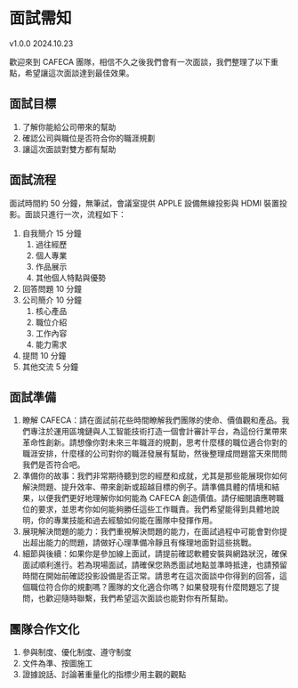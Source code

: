 # 面試需知
v1.0.0 2024.10.23

歡迎來到 CAFECA 團隊，相信不久之後我們會有一次面談，我們整理了以下重點，希望讓這次面談達到最佳效果。

## 面試目標
1. 了解你能給公司帶來的幫助
2. 確認公司與職位是否符合你的職涯規劃
3. 讓這次面談對雙方都有幫助

## 面試流程
面試時間約 50 分鐘，無筆試，會議室提供 APPLE 設備無線投影與 HDMI 裝置投影。面談只進行一次，流程如下：
1. 自我簡介 15 分鐘
   1. 過往經歷
   2. 個人專業
   3. 作品展示
   4. 其他個人特點與優勢
2. 回答問題 10 分鐘
3. 公司簡介 10 分鐘
   1. 核心產品
   2. 職位介紹
   3. 工作內容
   4. 能力需求
4. 提問 10 分鐘
5. 其他交流 5 分鐘

## 面試準備
1. 瞭解 CAFECA：請在面試前花些時間瞭解我們團隊的使命、價值觀和產品。我們專注於運用區塊鏈與人工智能技術打造一個會計審計平台，為這份行業帶來革命性創新。請想像你對未來三年職涯的規劃，思考什麼樣的職位適合你對的職涯安排，什麼樣的公司對你的職涯發展有幫助，然後整理成問題當天來問問我們是否符合吧。
2. 準備你的故事：我們非常期待聽到您的經歷和成就，尤其是那些能展現你如何解決問題、提升效率、帶來創新或超越目標的例子。請準備具體的情境和結果，以便我們更好地理解你如何能為 CAFECA 創造價值。請仔細閱讀應聘職位的要求，並思考你如何能夠勝任這些工作職責。我們希望能得到具體地說明，你的專業技能和過去經驗如何能在團隊中發揮作用。
3. 展現解決問題的能力：我們重視解決問題的能力，在面試過程中可能會對你提出超出能力的問題，請做好心理準備冷靜且有條理地面對這些挑戰。
4. 細節與後續：如果你是參加線上面試，請提前確認軟體安裝與網路狀況，確保面試順利進行。若為現場面試，請確保您熟悉面試地點並準時抵達，也請預留時間在開始前確認投影設備是否正常。請思考在這次面談中你得到的回答，這個職位符合你的規劃嗎？團隊的文化適合你嗎？如果發現有什麼問題忘了提問，也歡迎隨時聯繫，我們希望這次面談也能對你有所幫助。

## 團隊合作文化
1. 參與制度、優化制度、遵守制度
2. 文件為準、按圖施工
3. 證據說話、討論著重量化的指標少用主觀的觀點
